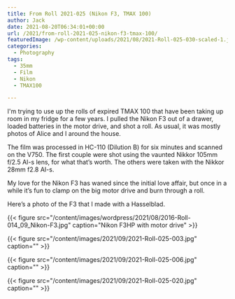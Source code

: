 ```yaml
---
title: From Roll 2021-025 (Nikon F3, TMAX 100)
author: Jack
date: 2021-08-20T06:34:01+00:00
url: /2021/from-roll-2021-025-nikon-f3-tmax-100/
featuredImage: /wp-content/uploads/2021/08/2021-Roll-025-030-scaled-1.jpg
categories:
  - Photography
tags:
  - 35mm
  - Film
  - Nikon
  - TMAX100

---
```


I'm trying to use up the rolls of expired TMAX 100 that have been taking up room in my fridge for a few years. I pulled the Nikon F3 out of a drawer, loaded batteries in the motor drive, and shot a roll. As usual, it was mostly photos of Alice and I around the house.

The film was processed in HC-110 (Dilution B) for six minutes and scanned on the V750. The first couple were shot using the vaunted Nikkor 105mm f/2.5 AI-s lens, for what that&#8217;s worth. The others were taken with the Nikkor 28mm f2.8 AI-s.

My love for the Nikon F3 has waned since the initial love affair, but once in a while it&#8217;s fun to clamp on the big motor drive and burn through a roll.


Here&#8217;s a photo of the F3 that I made with a Hasselblad.


{{< figure src="/content/images/wordpress/2021/08/2016-Roll-014_09_Nikon-F3.jpg" caption="Nikon F3HP with motor drive" >}}

{{< figure src="/content/images/2021/09/2021-Roll-025-003.jpg" caption="" >}}

{{< figure src="/content/images/2021/09/2021-Roll-025-006.jpg" caption="" >}}

{{< figure src="/content/images/2021/09/2021-Roll-025-020.jpg" caption="" >}}



 [1]: http://baty.net/content/images/wordpress/2021/08/2016-Roll-014_09_Nikon-F3-scaled.jpg
